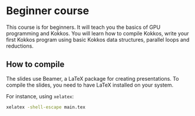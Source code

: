 # Beginner course

This course is for beginners. It will teach you the basics of GPU programming and Kokkos. You will learn how to compile Kokkos, write your first Kokkos program using basic Kokkos data structures, parallel loops and reductions.

## How to compile

The slides use Beamer, a LaTeX package for creating presentations. To compile the slides, you need to have LaTeX installed on your system.

For instance, using `xelatex`:

```bash
xelatex -shell-escape main.tex
```